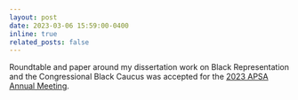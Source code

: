```yaml
---
layout: post
date: 2023-03-06 15:59:00-0400
inline: true
related_posts: false
---
```


Roundtable and paper around my dissertation work on Black Representation and the Congressional Black Caucus was accepted for the [2023 APSA Annual Meeting](https://connect.apsanet.org/apsa2023/).
